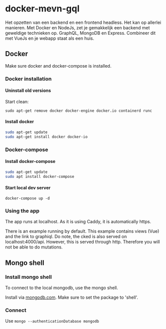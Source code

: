# docker-mevn-gql

Het opzetten van een backend en een frontend headless. Het kan op allerlei manieren. Met Docker en NodeJs, zet je gemakkelijk een backend met geweldige technieken op. GraphQL, MongoDB en Express. Combineer dit met VueJs en je webapp staat als een huis.

## Docker

Make sure docker and docker-compose is installed.

### Docker installation

#### Uninstall old versions

Start clean:

`sudo apt-get remove docker docker-engine docker.io containerd runc`

#### Install docker

```bash
sudo apt-get update
sudo apt-get install docker docker-io
```

### Docker-compose

#### Install docker-compose

```bash
sudo apt-get update
sudo apt install docker-compose
```

#### Start local dev server

`docker-compose up -d`

### Using the app

The app runs at localhost. As it is using Caddy, it is automatically https.

There is an example running by default. This example contains views (Vue) and the link to graphiql. Do note, the cked is also served on localhost:4000/api. However, this is served through http. Therefore you will not be able to do mutations.

## Mongo shell

### Install mongo shell

To connect to the local mongodb, use the mongo shell.

Install via [mongodb.com](https://www.mongodb.com/try/download/community?tck=docs_server). Make sure to set the package to 'shell'.

### Connect

Use `mongo --authenticationDatabase mongodb`
